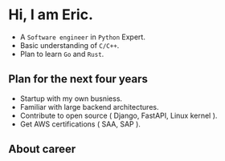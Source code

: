 # Hi, I am Eric.
* A `Software engineer` in `Python` Expert.
* Basic understanding of `C/C++`.
* Plan to learn `Go` and `Rust`.

## Plan for the next four years
* Startup with my own busniess.
* Familiar with large backend architectures.
* Contribute to open source ( Django, FastAPI, Linux kernel ).
* Get AWS certifications ( SAA, SAP ).


## About career

